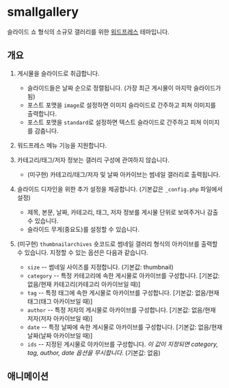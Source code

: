 smallgallery
============

슬라이드 쇼 형식의 소규모 갤러리를 위한 [워드프레스](http://wordpress.org) 테마입니다.

개요
----

1. 게시물을 슬라이드로 취급합니다.
    * 슬라이드들은 날짜 순으로 정렬됩니다. (가장 최근 게시물이 마지막 슬라이드가 됨)
    * 포스트 포맷을 `image`로 설정하면 이미지 슬라이드로 간주하고 피쳐 이미지를 출력합니다.
	* 포스트 포맷을 `standard`로 설정하면 텍스트 슬라이드로 간주하고 피쳐 이미지를 감춥니다.

2. 워드프레스 메뉴 기능을 지원합니다.

3. 카테고리/태그/저자 정보는 갤러리 구성에 관여하지 않습니다.
    * (미구현) 카테고리/태그/저자 및 날짜 아카이브는 썸네일 갤러리로 출력됩니다.

4. 슬라이드 디자인을 위한 추가 설정을 제공합니다. (기본값은 `_config.php` 파일에서 설정)
    * 제목, 본문, 날짜, 카테고리, 태그, 저자 정보를 게시물 단위로 보여주거나 감출 수 있습니다.
	* 슬라이드 무게(중요도)를 설정할 수 있습니다.

5. (미구현) `thumbnailarchives` 숏코드로 썸네일 갤러리 형식의 아카이브를 출력할 수 있습니다. 지정할 수 있는 옵션은 다음과 같습니다.
    * `size` -- 썸네일 사이즈를 지정합니다. (기본값: thumbnail)
	* `category` -- 특정 카테고리에 속한 게시물로 아카이브를 구성합니다. [기본값: 없음/현재 카테고리(카테고리 아카이브일 때)]
	* `tag` -- 특정 태그에 속한 게시물로 아카이브를 구성합니다. [기본값: 없음/현재 태그(태그 아카이브일 때)]
	* `author` -- 특정 저자의 게시물로 아카이브를 구성합니다. [기본값: 없음/현재 저자(저자 아카이브일 때)]
	* `date` -- 특정 날짜에 속한 게시물로 아카이브를 구성합니다. [기본값: 없음/현재 날짜(날짜 아카이브일 때)]
	* `ids` -- 지정된 게시물로 아카이브를 구성합니다. *이 값이 지정되면 category, tag, author, date 옵션을 무시합니다.* (기본값: 없음)

애니메이션
----------
